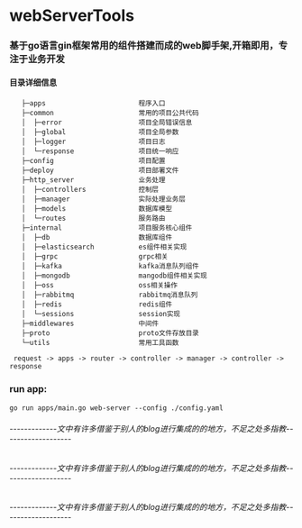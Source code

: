 # webServerTools

### 基于go语言gin框架常用的组件搭建而成的web脚手架,开箱即用，专注于业务开发


#### 目录详细信息
 ```text
    ├─apps                       程序入口
    ├─common                     常用的项目公共代码
    │  ├─error                   项目全局错误信息
    │  ├─global                  项目全局参数
    │  ├─logger                  项目日志
    │  └─response                项目统一响应
    ├─config                     项目配置
    ├─deploy                     项目部署文件
    ├─http_server                业务处理
    │  ├─controllers             控制层
    │  ├─manager                 实际处理业务层
    │  ├─models                  数据库模型
    │  └─routes                  服务路由
    ├─internal                   项目服务核心组件
    │  ├─db                      数据库组件
    │  ├─elasticsearch           es组件相关实现
    │  ├─grpc                    grpc相关
    │  ├─kafka                   kafka消息队列组件
    │  ├─mongodb                 mangodb组件相关实现
    │  ├─oss                     oss相关操作
    │  ├─rabbitmq                rabbitmq消息队列
    │  ├─redis                   redis组件
    │  └─sessions                session实现
    ├─middlewares                中间件
    ├─proto                      proto文件存放目录
    └─utils                      常用工具函数

  request -> apps -> router -> controller -> manager -> controller -> response
 ```
### run app:
```text
go run apps/main.go web-server --config ./config.yaml
```
<h6>-------------文中有许多借鉴于别人的blog进行集成的的地方，不足之处多指教-------------------</h6>
<h6>-------------文中有许多借鉴于别人的blog进行集成的的地方，不足之处多指教-------------------</h6>
<h6>-------------文中有许多借鉴于别人的blog进行集成的的地方，不足之处多指教-------------------</h6>

